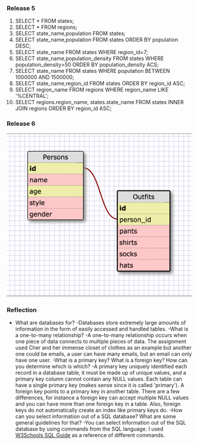 ### Release 5
1. SELECT * FROM states;
2. SELECT * FROM regions;
3. SELECT state_name,population FROM states;
4. SELECT state_name,population FROM states ORDER BY population DESC;
5. SELECT state_name FROM states WHERE region_id=7;
6. SELECT state_name,population_density FROM states WHERE population_density>50 ORDER BY population_density ACS;
7. SELECT state_name FROM states WHERE population BETWEEN 1000000 AND 1500000;
8. SELECT state_name,region_id FROM states ORDER BY region_id ASC;
9. SELECT region_name FROM regions WHERE region_name LIKE '%CENTRAL';
10. SELECT regions.region_name, states.state_name FROM states INNER JOIN regions ORDER BY region_id ASC;

### Release 6
![Alt text](wireframe.png?raw=true "Schema_Wireframe")

### Reflection
- What are databases for?
	-Databases store extremely large amounts of information in the form of easily accessed and handled tables.
-What is a one-to-many relationship?
	-A one-to-many relationship occurs when one piece of data connects to multiple pieces of data. The assignment used Cher and her immense closet of clothes as an example but another one could be emails, a user can have many emails, but an email can only have one user.
-What is a primary key? What is a foreign key? How can you determine which is which?
	-A primary key uniquely identified each record in a database table, it must be made up of unique values, and a primary key column cannot contain any NULL values. Each table can have a single primary key (makes sense since it is called 'primary'). A foreign key points to a primary key in another table. There are a few differences, for instance a foreign key can accept multiple NULL values and you can have more than one foreign key in a table. Also, foreign keys do not automatically create an index like primary keys do. 
-How can you select information out of a SQL database? What are some general guidelines for that?
	-You can select information out of the SQL database by using commands from the SQL language. I used [W3Schools SQL Guide](http://www.w3schools.com/sql/sql_quickref.asp) as a reference of different commands.